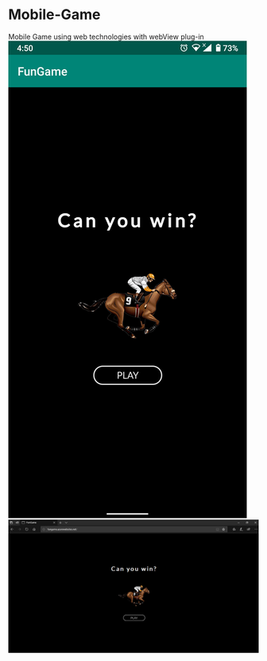 # Mobile-Game
Mobile Game using web technologies with webView plug-in
![](img/mobile-version.png)
![](img/desktop-version.png)
